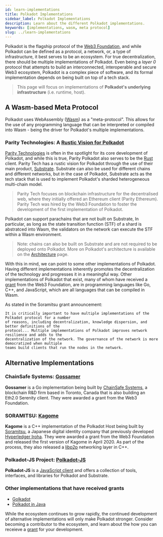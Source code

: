 ```yaml
---
id: learn-implementations
title: Polkadot Implementations
sidebar_label: Polkadot Implementations
description: Learn about the different Polkadot implementations.
keywords: [implementations, wasm, meta protocol]
slug: ../learn-implementations
---
```


Polkadot is the flagship protocol of the [Web3 Foundation][], and while Polkadot can be defined as
a protocol, a network, or, a type of infrastructure, it best serves to be an ecosystem. For true
decentralization, there should be multiple implementations of Polkadot. Even being a *layer 0* protocol
that attempts to build an interconnected, interoperable and secure Web3 ecosystem, Polkadot is a complex
piece of software, and its formal implementation depends on being built on top of a tech stack.

> This page will focus on implementations of **Polkadot's underlying infrastructure** (i.e. runtime, host).

## A Wasm-based Meta Protocol

Polkadot uses WebAssembly ([Wasm](learn-wasm.md)) as a "meta-protocol". This allows for the use of 
any programming language that can be interpreted or compiled into Wasm - being the driver for 
Polkadot's multiple implementations. 

### Parity Technologies: A [Rustic Vision for Polkadot][]

[Parity Technologies][] is often in the spotlight for its core development of Polkadot, and while this
is true, Parity Polkadot also serves to be the [Rust][] client. Parity Tech has a rustic vision for 
Polkadot through the use of their main product, [Substrate][]. Substrate can also be used for different
chains and different networks, but in the case of Polkadot, Substrate acts as the tech stack that is used
to implement Polkadot's sharded heterogeneous multi-chain model. 

> Parity Tech focuses on blockchain infrastructure for the decentralised web, where they initially offered an
> Ethereum client (Parity Ethereum). Parity Tech was hired by the Web3 Foundation to foster the development of 
> the first implementation of Polkadot.

Polkadot can support parachains that are not built on Substrate, In particular, as long as the state 
transition function (STF) of a shard is abstratced into Wasm, the validators on the network can execute the 
STF within a Wasm environment. 

> Note: chains can also be built on Substrate and are not required to be deployed onto Polkadot.
> More on Polkadot's architecture is available on the [Architecture](learn-architecture.md) page.

With this in mind, we can point to some other implementations of Polkadot. Having different implementations
inherently promotes the decentralization of the technology and progresses it in a meaningful way. Other
implementations of Polkadot that exist, many of whom have received a 
[grant](../general/grants.md) from the Web3 Foundation, are in programming languages 
like Go, C++, and JavaScript, which are all languages that can be compiled in Wasm.

As stated in the Soramitsu grant announcement:

    It is critically important to have multiple implementations of the Polkadot protocol for a number
    of reasons, including decentralization, knowledge dispersion, and better definitions of the
    protocol... Multiple implementations of Polkadot improves network resilience and adds to the
    decentralization of the network. The governance of the network is more democratized when multiple
    teams build clients that run the nodes in the network.

## Alternative Implementations

### ChainSafe Systems: [Gossamer][]

**Gossamer** is a Go implementation being built by [ChainSafe Systems](https://github.com/ChainSafeSystems), a blockchain
R&D firm based in Toronto, Canada that is also building an Eth2.0 Serenity client. They were awarded a grant from the Web3
Foundation.

### SORAMITSU: [Kagome][]

**Kagome** is a C++ implementation of the Polkadot Host being built by [Soramitsu][], a Japanese digital identity
company that previously developed [Hyperledger Iroha][]. They were awarded a grant from the Web3 Foundation and released
the first version of Kagome in April 2020. As part of the process, they also released a [libp2p][] networking layer in C++.

### Polkadot-JS Project: [Polkadot-JS][]

**Polkadot-JS** is a [JavaScript client][] and offers a collection of tools, interfaces, and libraries for Polkadot and Substrate.

### Other implementations that have received grants

- [Golkadot][]
- [Polkadot in Java][]

While the ecosystem continues to grow rapidly, the continued development of alternative implementations 
will only make Polkadot stronger. Consider becoming a contributor to the ecosystem, and learn about the 
how you can receieve a [grant](../general/grants.md) for your development. 

[web3 foundation]: https://web3.foundation/
[parity technologies]: https://www.parity.io/
[substrate]: https://www.substrate.io/
[rust]: https://www.rust-lang.org/
[chainsafe systems]: https://chainsafe.io/
[soramitsu]: https://soramitsu.co.jp/
[polkadot-js]: https://github.com/polkadot-js
[rustic vision for polkadot]: https://github.com/paritytech/polkadot
[gossamer]: https://github.com/ChainSafe/gossamer#a-go-implementation-of-the-polkadot-host
[kagome]: https://github.com/soramitsu/kagome#intro
[hyperledger iroha]: https://iroha.tech
[libp2p]: https://github.com/soramitsu/libp2p-grpc
[javascript client]: https://github.com/polkadot-js/client
[golkadot]: https://github.com/opennetsys/golkadot
[polkadot in java]: https://github.com/polkadot-java
